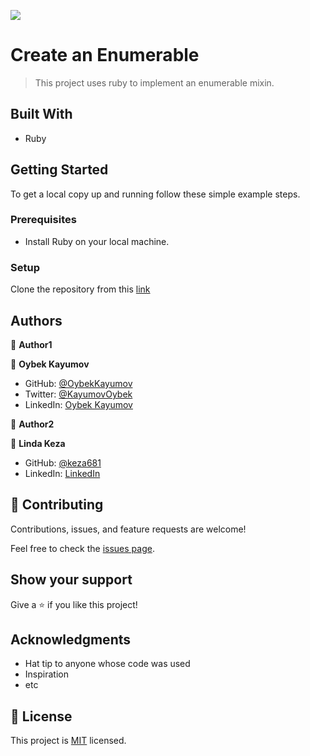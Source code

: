 ![](https://img.shields.io/badge/Microverse-blueviolet)

# Create an Enumerable

> This project uses ruby to implement an enumerable mixin.


## Built With

- Ruby

## Getting Started

To get a local copy up and running follow these simple example steps.

### Prerequisites

- Install Ruby on your local machine.

### Setup

Clone the repository from this [link](https://github.com/OybekKayumov/enumerable-ruby.git)

## Authors

👤 **Author1**

👤 **Oybek Kayumov**

- GitHub: [@OybekKayumov](https://github.com/OybekKayumov)
- Twitter: [@KayumovOybek](https://twitter.com/KayumovOybek)
- LinkedIn: [Oybek Kayumov](https://www.linkedin.com/in/oybek-kayumov/)

👤 **Author2**

👤 **Linda Keza**
- GitHub: [@keza681](https://github.com/keza681)
- LinkedIn: [LinkedIn](https://www.linkedin.com/in/linda-keza/)

## 🤝 Contributing

Contributions, issues, and feature requests are welcome!

Feel free to check the [issues page](https://github.com/OybekKayumov/enumerable-ruby/issues).

## Show your support

Give a ⭐️ if you like this project!

## Acknowledgments

- Hat tip to anyone whose code was used
- Inspiration
- etc

## 📝 License

This project is [MIT](./MIT.md) licensed.
